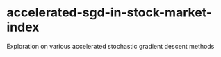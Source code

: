 # accelerated-sgd-in-stock-market-index
Exploration on various accelerated stochastic gradient descent methods
